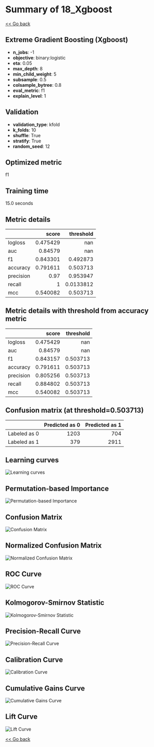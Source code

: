 # Summary of 18_Xgboost

[<< Go back](../README.md)


## Extreme Gradient Boosting (Xgboost)
- **n_jobs**: -1
- **objective**: binary:logistic
- **eta**: 0.05
- **max_depth**: 8
- **min_child_weight**: 5
- **subsample**: 0.5
- **colsample_bytree**: 0.8
- **eval_metric**: f1
- **explain_level**: 1

## Validation
 - **validation_type**: kfold
 - **k_folds**: 10
 - **shuffle**: True
 - **stratify**: True
 - **random_seed**: 12

## Optimized metric
f1

## Training time

15.0 seconds

## Metric details
|           |    score |   threshold |
|:----------|---------:|------------:|
| logloss   | 0.475429 | nan         |
| auc       | 0.84579  | nan         |
| f1        | 0.843301 |   0.492873  |
| accuracy  | 0.791611 |   0.503713  |
| precision | 0.97     |   0.953947  |
| recall    | 1        |   0.0133812 |
| mcc       | 0.540082 |   0.503713  |


## Metric details with threshold from accuracy metric
|           |    score |   threshold |
|:----------|---------:|------------:|
| logloss   | 0.475429 |  nan        |
| auc       | 0.84579  |  nan        |
| f1        | 0.843157 |    0.503713 |
| accuracy  | 0.791611 |    0.503713 |
| precision | 0.805256 |    0.503713 |
| recall    | 0.884802 |    0.503713 |
| mcc       | 0.540082 |    0.503713 |


## Confusion matrix (at threshold=0.503713)
|              |   Predicted as 0 |   Predicted as 1 |
|:-------------|-----------------:|-----------------:|
| Labeled as 0 |             1203 |              704 |
| Labeled as 1 |              379 |             2911 |

## Learning curves
![Learning curves](learning_curves.png)

## Permutation-based Importance
![Permutation-based Importance](permutation_importance.png)
## Confusion Matrix

![Confusion Matrix](confusion_matrix.png)


## Normalized Confusion Matrix

![Normalized Confusion Matrix](confusion_matrix_normalized.png)


## ROC Curve

![ROC Curve](roc_curve.png)


## Kolmogorov-Smirnov Statistic

![Kolmogorov-Smirnov Statistic](ks_statistic.png)


## Precision-Recall Curve

![Precision-Recall Curve](precision_recall_curve.png)


## Calibration Curve

![Calibration Curve](calibration_curve_curve.png)


## Cumulative Gains Curve

![Cumulative Gains Curve](cumulative_gains_curve.png)


## Lift Curve

![Lift Curve](lift_curve.png)



[<< Go back](../README.md)
